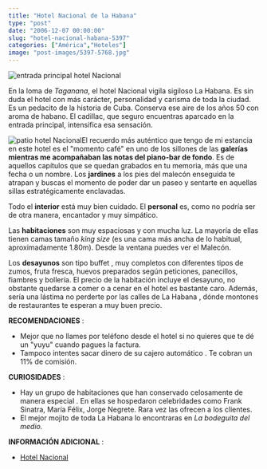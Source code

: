 ```yaml
---
title: "Hotel Nacional de la Habana"
type: "post"
date: "2006-12-07 00:00:00"
slug: "hotel-nacional-habana-5397"
categories: ["América","Hoteles"]
image: "post-images/5397-5768.jpg"
---
```


![entrada principal hotel Nacional](post-images/5397-5768.jpg "entrada principal hotel Nacional") 

En la loma de *Taganana*, el hotel Nacional vigila sigiloso La Habana. Es sin duda el hotel con más carácter, personalidad y carisma de toda la ciudad. Es un pedacito de la historia de Cuba. Conserva ese aire de los años 50 con aroma de habano. El cadillac, que seguro encuentras aparcado en la entrada principal, intensifica esa sensación.

![patio hotel Nacional](post-images/5397-5769.jpg "patio hotel Nacional")El recuerdo más auténtico que tengo de mi estancia en este hotel es el "momento café" en uno de los sillones de las **galerías mientras me acompañaban las notas del piano-bar de fondo**. Es de aquellos capítulos que se quedan grabados en tu memoria, más que una fecha o un nombre. Los **jardines** a los pies del malecón enseguida te atrapan y buscas el momento de poder dar un paseo y sentarte en aquellas sillas estratégicamente enclavadas.

Todo el **interior** está muy bien cuidado. El **personal** es, como no podría ser de otra manera, encantador y muy simpático.

Las **habitaciones** son muy espaciosas y con mucha luz. La mayoría de ellas tienen camas tamaño *king size* (es una cama más ancha de lo habitual, aproximadamente 1.80m). Desde la ventana puedes ver el Malecón.

Los **desayunos** son tipo buffet , muy completos con diferentes tipos de zumos, fruta fresca, huevos preparados según peticiones, panecillos, fiambres y bollería. El precio de la habitación incluye el desayuno, no obstante quedarse a comer o a cenar en el hotel es bastante caro. Además, sería una lástima no perderte por las calles de La Habana , dónde montones de restaurantes te esperan a muy buen precio.

**RECOMENDACIONES** :

- Mejor que no llames por teléfono desde el hotel si no quieres que te dé un "yuyu" cuando pagues la factura.
- Tampoco intentes sacar dinero de su cajero automático . Te cobran un 11% de comisión.

**CURIOSIDADES** :

- Hay un grupo de habitaciones que han conservado celosamente de manera especial . En ellas se hospedaron celebridades como Frank Sinatra, María Félix, Jorge Negrete. Rara vez las ofrecen a los clientes.
- El mejor mojito de toda La Habana lo encontraras en *La bodeguita del medio.*

**INFORMACIÓN ADICIONAL** :

- [Hotel Nacional](http://www.hotelnacionaldecuba.com)